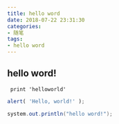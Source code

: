 ```yaml
---
title: hello word
date: 2018-07-22 23:31:30
categories:
- 随笔
tags:
- hello word
---
```


## hello word!

` print 'helloworld'`

```javascript
alert( 'Hello, world!' );
```

```java
system.out.println("hello word!");
```